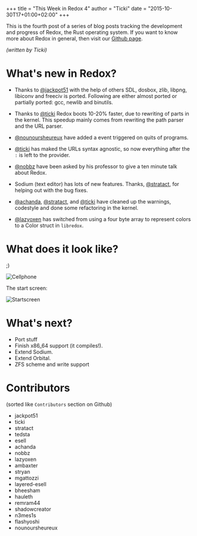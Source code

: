 +++
title = "This Week in Redox 4"
author = "Ticki"
date = "2015-10-30T17+01:00+02:00"
+++

This is the fourth post of a series of blog posts tracking the development and progress of Redox, the Rust operating system. If you want to know more about Redox in general, then visit our [Github page](https://github.com/redox-os/redox).

*(written by Ticki)*

# What's new in Redox?

- Thanks to [@jackpot51](https://github.com/jackpot51) with the help of others SDL, dosbox, zlib, libpng, libiconv and freeciv is ported. Following are either almost ported or partially ported: gcc, newlib and binutils.

- Thanks to [@ticki](https://github.com/ticki) Redox boots 10-20% faster, due to rewriting of parts in the kernel. This speedup mainly comes from rewriting the path parser and the URL parser.

- [@nounoursheureux](https://github.com/nounoursheureux) have added a event triggered on quits of programs.

- [@ticki](https://github.com/ticki) has maked the URLs syntax agnostic, so now everything after the `:` is left to the provider.

- [@nobbz](https://github.com/nobbz) have been asked by his professor to give a ten minute talk about Redox.

- Sodium (text editor) has lots of new features. Thanks, [@stratact](https://github.com/stratact), for helping out with the bug fixes.

- [@achanda](https://github.com/achanda), [@stratact](https://github.com/stratact), and [@ticki](https://github.com/ticki) have cleaned up the warnings, codestyle and done some refactoring in the kernel.

- [@lazyoxen](https://github.com/lazyoxen) has switched from using a four byte array to represent colors to a Color struct in `libredox`.



# What does it look like?

;)

![Cellphone](https://raw.githubusercontent.com/redox-os/redox/master/img/fun/cellphone.jpg)

The start screen:

![Startscreen](https://raw.githubusercontent.com/Ticki/redox/master/img/screenshots/start.png)

# What's next?

- Port stuff
- Finish x86_64 support (it compiles!).
- Extend Sodium.
- Extend Orbital.
- ZFS scheme and write support

# Contributors

(sorted like `Contributors` section on Github)

- jackpot51
- ticki
- stratact
- tedsta
- esell
- achanda
- nobbz
- lazyoxen
- ambaxter
- stryan
- mgattozzi
- layered-esell
- bheesham
- hauleth
- remram44
- shadowcreator
- n3mes1s
- flashyoshi
- nounoursheureux

